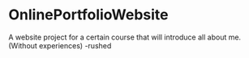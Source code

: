 # OnlinePortfolioWebsite
A website project for a certain course that will introduce all about me. (Without experiences) -rushed
